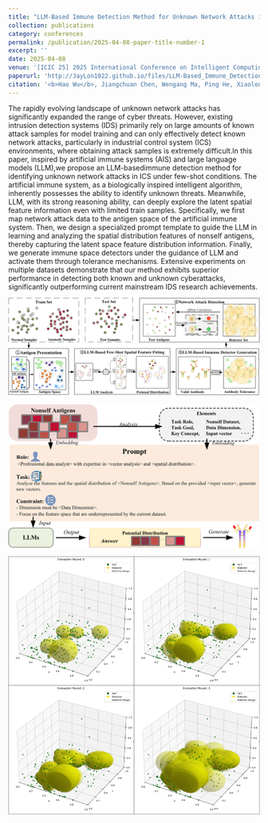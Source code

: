 ```yaml
---
title: "LLM-Based Immune Detection Method for Unknown Network Attacks in ICS Under Few-Shot Conditions"
collection: publications
category: conferences
permalink: /publication/2025-04-08-paper-title-number-1
excerpt: ''
date: 2025-04-08
venue: '[ICIC 25] 2025 International Conference on Intelligent Computing'
paperurl: 'http://JayLon1022.github.io/files/LLM-Based_Immune_Detection_Method_for_Unknown_Network_Attacks_in_ICS_Under_Few-Shot_Conditions.pdf'
citation: '<b>Hao Wu</b>, Jiangchuan Chen, Wengang Ma, Ping He, Xiaolong Lan, Tao Li and Junjiang He. &quot;LLM-Based Immune Detection Method for Unknown Network Attacks in ICS Under Few-Shot Conditions.&quot; <i>2025 International Conference on Intelligent Computing (ICIC 2025)</i>. '
---
```

The rapidly evolving landscape of unknown network attacks has significantly expanded the range of cyber threats. However, existing intrusion detection systems (IDS) primarily rely on large amounts of known attack samples for model training and can only effectively detect known network attacks, particularly in industrial control system (ICS) environments, where obtaining attack samples is extremely difficult.In this paper, inspired by artificial immune systems (AIS) and large language models (LLM),we propose an LLM-basedimmune detection method for identifying unknown network attacks in ICS under few-shot conditions. The artificial immune system, as a biologically inspired intelligent algorithm, inherently possesses the ability to identify unknown threats. Meanwhile, LLM, with its strong reasoning ability, can deeply explore the latent spatial feature information even with limited train samples. Specifically, we first map network attack data to the antigen space of the artificial immune system. Then, we design a specialized prompt template to guide the LLM in learning and analyzing the spatial distribution features of nonself antigens, thereby capturing the latent space feature distribution information. Finally, we generate immune space detectors under the guidance of LLM and activate them through tolerance mechanisms. Extensive experiments on multiple datasets demonstrate that our method exhibits superior performance in detecting both known and unknown cyberattacks, significantly outperforming current mainstream IDS research achievements.

![Figure 1: Proposed model architecture](../images/publications/LLM-Based_Immune/framework.png "Figure 1: Proposed model architecture")

![Figure 2: Prompt design template](../images/publications/LLM-Based_Immune/prompt_design.png "Figure 2: Prompt design template")

![Figure 3:Results of Haberman](../images/publications/LLM-Based_Immune/Haberman_results.png "Figure 3:Results of Haberman")
